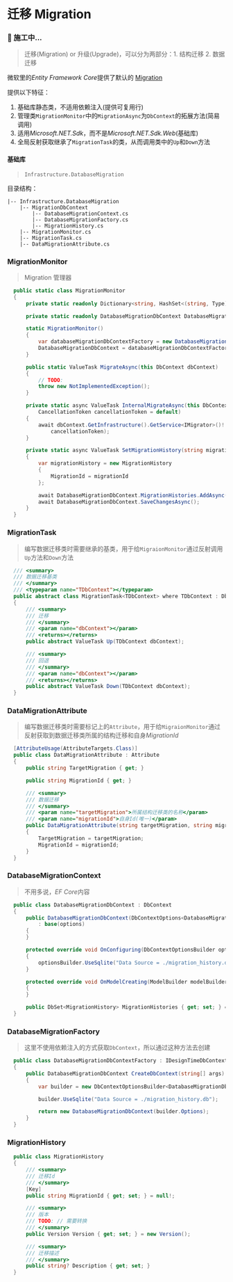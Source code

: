# 迁移 Migration

### 🚧 施工中...

> 迁移(Migration) or 升级(Upgrade)，可以分为两部分：1. 结构迁移  2. 数据迁移

微软里的*Entity Framework Core*提供了默认的 [Migration](https://docs.microsoft.com/zh-cn/ef/core/managing-schemas/migrations/?tabs=dotnet-core-cli)

提供以下特征：

1. 基础库静态类，不适用依赖注入(提供可复用行)
2. 管理类`MigrationMonitor`中的`MigrationAsync`为`DbContext`的拓展方法(简易调用)
3. 适用*Microsoft.NET.Sdk*，而不是*Microsoft.NET.Sdk.Web*(基础库)
4. 全局反射获取继承了`MigrationTask`的类，从而调用类中的`Up`和`Down`方法

#### 基础库

> `Infrastructure.DatabaseMigration`

目录结构：

    |-- Infrastructure.DatabaseMigration
        |-- MigrationDbContext
            |-- DatabaseMigrationContext.cs
            |-- DatabaseMigrationFactory.cs
            |-- MigrationHistory.cs
        |-- MigrationMonitor.cs
        |-- MigrationTask.cs
        |-- DataMigrationAttribute.cs


<!-- tabs:start -->

### **MigrationMonitor**

> Migration 管理器

```csharp
  public static class MigrationMonitor
  {
      private static readonly Dictionary<string, HashSet<(string, Type)>> PendingMigration = new();

      private static readonly DatabaseMigrationDbContext DatabaseMigrationDbContext;

      static MigrationMonitor()
      {
          var databaseMigrationDbContextFactory = new DatabaseMigrationDbContextFactory();
          DatabaseMigrationDbContext = databaseMigrationDbContextFactory.CreateDbContext(Array.Empty<string>());
      }

      public static ValueTask MigrateAsync(this DbContext dbContext)
      {
          // TODO:
          throw new NotImplementedException();
      }

      private static async ValueTask InternalMigrateAsync(this DbContext dbContext, string? targetMigration = null,
          CancellationToken cancellationToken = default)
      {
          await dbContext.GetInfrastructure().GetService<IMigrator>()!.MigrateAsync(targetMigration,
              cancellationToken);
      }

      private static async ValueTask SetMigrationHistory(string migrationId)
      {
          var migrationHistory = new MigrationHistory
          {
              MigrationId = migrationId
          };

          await DatabaseMigrationDbContext.MigrationHistories.AddAsync(migrationHistory);
          await DatabaseMigrationDbContext.SaveChangesAsync();
      }
  }
```

### **MigrationTask**

> 编写数据迁移类时需要继承的基类，用于给`MigraionMonitor`通过反射调用`Up`方法和`Down`方法

```csharp
  /// <summary>
  /// 数据迁移基类
  /// </summary>
  /// <typeparam name="TDbContext"></typeparam>
  public abstract class MigrationTask<TDbContext> where TDbContext : DbContext
  {
      /// <summary>
      /// 迁移
      /// </summary>
      /// <param name="dbContext"></param>
      /// <returns></returns>
      public abstract ValueTask Up(TDbContext dbContext);

      /// <summary>
      /// 回退
      /// </summary>
      /// <param name="dbContext"></param>
      /// <returns></returns>
      public abstract ValueTask Down(TDbContext dbContext);
  }
```

### **DataMigrationAttribute**

> 编写数据迁移类时需要标记上的`Attribute`，用于给`MigraionMonitor`通过反射获取到数据迁移类所属的结构迁移和自身*MigrationId*

```csharp
  [AttributeUsage(AttributeTargets.Class)]
  public class DataMigrationAttribute : Attribute
  {
      public string TargetMigration { get; }

      public string MigrationId { get; }

      /// <summary>
      /// 数据迁移
      /// </summary>
      /// <param name="targetMigration">所属结构迁移类的名称</param>
      /// <param name="migrationId">自身Id(唯一)</param>
      public DataMigrationAttribute(string targetMigration, string migrationId)
      {
          TargetMigration = targetMigration;
          MigrationId = migrationId;
      }
  }
```

### **DatabaseMigrationContext**

> 不用多说，*EF Core*内容

```csharp
  public class DatabaseMigrationDbContext : DbContext
  {
      public DatabaseMigrationDbContext(DbContextOptions<DatabaseMigrationDbContext> options)
          : base(options)
      {
      }

      protected override void OnConfiguring(DbContextOptionsBuilder optionsBuilder)
      {
          optionsBuilder.UseSqlite("Data Source = ./migration_history.db");
      }

      protected override void OnModelCreating(ModelBuilder modelBuilder)
      {
      }

      public DbSet<MigrationHistory> MigrationHistories { get; set; } = null!;
  }
```

### **DatabaseMigrationFactory**

> 这里不使用依赖注入的方式获取`DbContext`，所以通过这种方法去创建

```csharp
  public class DatabaseMigrationDbContextFactory : IDesignTimeDbContextFactory<DatabaseMigrationDbContext>
  {
      public DatabaseMigrationDbContext CreateDbContext(string[] args)
      {
          var builder = new DbContextOptionsBuilder<DatabaseMigrationDbContext>();

          builder.UseSqlite("Data Source = ./migration_history.db");

          return new DatabaseMigrationDbContext(builder.Options);
      }
  }
```

### **MigrationHistory**

```csharp
  public class MigrationHistory
  {
      /// <summary>
      /// 迁移Id
      /// </summary>
      [Key] 
      public string MigrationId { get; set; } = null!;

      /// <summary>
      /// 版本
      /// TODO: // 需要转换
      /// </summary>
      public Version Version { get; set; } = new Version();

      /// <summary>
      /// 迁移描述
      /// </summary>
      public string? Description { get; set; }
  }
```

<!-- tabs:end -->
